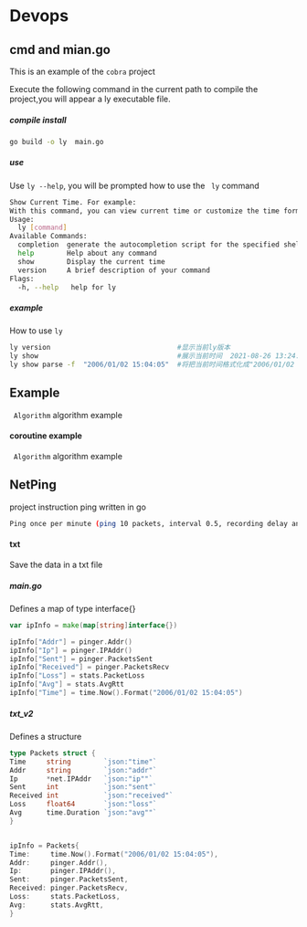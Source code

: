 # Devops

## cmd and mian.go

This is an example of the `cobra` project

Execute the following command in the current path to compile the project,you will appear a ly executable file.
##### compile install

```bash
go build -o ly  main.go
```

##### use

Use `ly --help`, you will be prompted how to use the ` ly` command

```bash
Show Current Time. For example:
With this command, you can view current time or customize the time format.
Usage:
  ly [command]
Available Commands:
  completion  generate the autocompletion script for the specified shell
  help        Help about any command
  show        Display the current time
  version     A brief description of your command
Flags:
  -h, --help   help for ly

```
##### example
How to use `ly`
```bash
ly version                               #显示当前ly版本
ly show                                  #展示当前时间  2021-08-26 13:24:25.3019767 +0800 CST m=+0.018521101
ly show parse -f  "2006/01/02 15:04:05"  #将把当前时间格式化成"2006/01/02 15:04:05" 2021/08/26 13:26:55
```

## Example

` Algorithm` algorithm example

#### coroutine example

` Algorithm` algorithm example

## NetPing

project instruction ping written in go

```bash
Ping once per minute (ping 10 packets, interval 0.5, recording delay and packet loss)
 ```

#### txt
Save the data in a txt file

##### main.go
Defines a map of type interface{}

```go
var ipInfo = make(map[string]interface{})

ipInfo["Addr"] = pinger.Addr()
ipInfo["Ip"] = pinger.IPAddr()
ipInfo["Sent"] = pinger.PacketsSent
ipInfo["Received"] = pinger.PacketsRecv
ipInfo["Loss"] = stats.PacketLoss
ipInfo["Avg"] = stats.AvgRtt
ipInfo["Time"] = time.Now().Format("2006/01/02 15:04:05")
```

##### txt_v2

Defines a structure

```go
type Packets struct {
Time     string        `json:"time"`
Addr     string        `json:"addr"`
Ip       *net.IPAddr   `json:"ip""`
Sent     int           `json:"sent"`
Received int           `json:"received"`
Loss     float64       `json:"loss"`
Avg      time.Duration `json:"avg""`
}


ipInfo = Packets{
Time:     time.Now().Format("2006/01/02 15:04:05"),
Addr:     pinger.Addr(),
Ip:       pinger.IPAddr(),
Sent:     pinger.PacketsSent,
Received: pinger.PacketsRecv,
Loss:     stats.PacketLoss,
Avg:      stats.AvgRtt,
}
```

